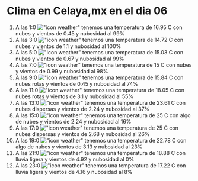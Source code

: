 # Clima en Celaya,mx en el dia 06

1. A las 1:0 !["icon weather"](http://openweathermap.org/img/w/04n.png) tenemos una temperatura de 16.95 C con nubes y  vientos de 0.45 y nubosidad al 99%
1. A las 3:0 !["icon weather"](http://openweathermap.org/img/w/04n.png) tenemos una temperatura de 14.72 C con nubes y  vientos de 1.1 y nubosidad al 100%
1. A las 5:0 !["icon weather"](http://openweathermap.org/img/w/04n.png) tenemos una temperatura de 15.03 C con nubes y  vientos de 0.67 y nubosidad al 99%
1. A las 7:0 !["icon weather"](http://openweathermap.org/img/w/04n.png) tenemos una temperatura de 15 C con nubes y  vientos de 0.99 y nubosidad al 98%
1. A las 9:0 !["icon weather"](http://openweathermap.org/img/w/04d.png) tenemos una temperatura de 15.84 C con nubes rotas y  vientos de 0.45 y nubosidad al 74%
1. A las 11:0 !["icon weather"](http://openweathermap.org/img/w/04d.png) tenemos una temperatura de 18.05 C con nubes rotas y  vientos de 3.1 y nubosidad al 55%
1. A las 13:0 !["icon weather"](http://openweathermap.org/img/w/03d.png) tenemos una temperatura de 23.61 C con nubes dispersas y  vientos de 2.24 y nubosidad al 37%
1. A las 15:0 !["icon weather"](http://openweathermap.org/img/w/02d.png) tenemos una temperatura de 25 C con algo de nubes y  vientos de 2.24 y nubosidad al 16%
1. A las 17:0 !["icon weather"](http://openweathermap.org/img/w/03d.png) tenemos una temperatura de 25 C con nubes dispersas y  vientos de 2.68 y nubosidad al 26%
1. A las 19:0 !["icon weather"](http://openweathermap.org/img/w/02d.png) tenemos una temperatura de 22.78 C con algo de nubes y  vientos de 3.13 y nubosidad al 23%
1. A las 21:0 !["icon weather"](http://openweathermap.org/img/w/10n.png) tenemos una temperatura de 18.88 C con lluvia ligera y  vientos de 4.92 y nubosidad al 0%
1. A las 23:0 !["icon weather"](http://openweathermap.org/img/w/10n.png) tenemos una temperatura de 17.22 C con lluvia ligera y  vientos de 4.16 y nubosidad al 8%
